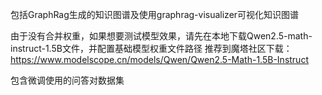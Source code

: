 包括GraphRag生成的知识图谱及使用graphrag-visualizer可视化知识图谱

由于没有合并权重，如果想要测试模型效果，请先在本地下载Qwen2.5-math-instruct-1.5B文件，并配置基础模型权重文件路径
推荐到魔塔社区下载：https://www.modelscope.cn/models/Qwen/Qwen2.5-Math-1.5B-Instruct

包含微调使用的问答对数据集
